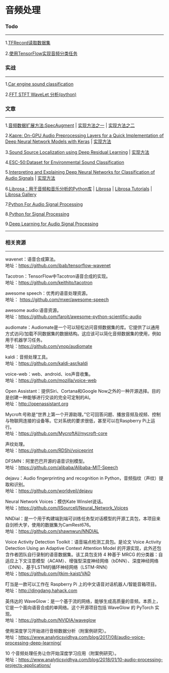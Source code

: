 # 音频处理

### Todo
---
1.[TFRecord读取数据集](https://blog.csdn.net/ChaoFeiLi/article/details/86595160)

2.[使用TensorFlow实现音频分类任务](https://www.atyun.com/12541.html)

### 实战
---
1.[Car engine sound classification](https://github.com/KaroDievas/car-sound-classification-with-keras)

2.[FFT STFT WaveLet 分析(python)](https://github.com/jamess010/AIOpen/blob/master/applications/Audio/FFT_STFT_wavelet_101.py)

### 文章
---

1.[音频数据扩展方法:SpecAugment](https://github.com/jamess010/AIOpen/blob/master/applications/Audio/1904.08779.pdf) | [实现方法之一](https://github.com/shelling203/SpecAugment) | 
 [实现方法之二](https://github.com/zcaceres/spec_augment)

2.[Kapre: On-GPU Audio Preprocessing Layers for a Quick Implementation of Deep Neural Network Models with Keras](https://github.com/jamess010/AIOpen/blob/master/applications/Audio/1706.05781.pdf) | [实现方法](https://github.com/keunwoochoi/kapre)

3.[Sound Source Localization using Deep Residual Learning](https://github.com/jamess010/AIOpen/blob/master/applications/Audio/Fujipress_JRM-29-1-4.pdf) | [实现方法](https://github.com/jamess010/jrm_ssl)

4.[ESC-50:Dataset for Environmental Sound Classification](https://github.com/karoldvl/ESC-50)

5.[Interpreting and Explaining Deep Neural Networks for Classification of Audio Signals](https://github.com/jamess010/AIOpen/blob/master/applications/Audio/1807.03418.pdf) | [实现方法](https://github.com/soerenab/AudioMNIST)

6.[Librosa：用于音频和音乐分析的Python库](https://github.com/jamess010/AIOpen/blob/master/applications/Audio/brian_mcfee.pdf) | [Librosa](https://github.com/librosa/librosa) | [Librosa Tutorials](https://github.com/librosa/tutorial) | [Librosa Gallery](https://github.com/librosa/librosa_gallery)

7.[Python For Audio Signal Processing](https://github.com/jamess010/AIOpen/blob/master/applications/Audio/python_ASR.pdf)

8.[Python for Signal Processing](https://pan.baidu.com/s/1PRDIZPtQWAurE5mAvOHlVg)

9.[Deep Learning for Audio Signal Processing](https://github.com/jamess010/AIOpen/blob/master/applications/Audio/1905.00078.pdf)

---
### 相关资源
---

wavenet：语音合成算法。</br>
地址：https://github.com/ibab/tensorflow-wavenet

Tacotron：TensorFlow中Tacotron语音合成的实现。</br>
地址：https://github.com/keithito/tacotron

awesome speech：优秀的语音处理资源。</br>
地址： https://github.com/mxer/awesome-speech

awesome audio:语音资源。</br>
地址：https://github.com/faroit/awesome-python-scientific-audio

audiomate：Audiomate是一个可以轻松访问音频数据集的库。它提供了以通用方式访问/加载不同数据集的数据结构。这应该可以简化音频数据集的使用，例如用于机器学习任务。</br>
地址：https://github.com/ynop/audiomate

kaldi：音频处理工具。</br>
地址：https://github.com/kaldi-asr/kaldi

voice-web：web、android、ios声音收集。</br>
地址：https://github.com/mozilla/voice-web

Open Assistant：提供Siri、Cortana和Google Now之外的一种开源选择。目的是创建一种能够进行交谈的完全可定制的AI。</br>
地址：http://openassistant.org

Mycroft:号称是“世界上第一个开源助理。”它可回答问题、播放音频及视频、控制与物联网连接的设备等。它对系统的要求很低，甚至可以在Raspberry Pi上运行。</br>
地址：https://github.com/MycroftAI/mycroft-core

声纹处理。</br>
地址：https://github.com/RDShi/voiceprint

DFSMN：阿里巴巴开源的语音识别模型。</br>
地址：https://github.com/alibaba/Alibaba-MIT-Speech

dejavu：Audio fingerprinting and recognition in Python，音频指纹（声纹）提取和识别。</br>
地址：https://github.com/worldveil/dejavu

Neural Network Voices：模仿Kate Winslet说话。</br>
地址；https://github.com/llSourcell/Neural_Network_Voices

NNDial：是一个用于构建端到端可训练任务型对话模型的开源工具包，本项目来自剑桥大学，使用的数据集为CamRest676。</br>
地址：https://github.com/shawnwun/NNDIAL

Voice Activity Detection Toolkit：语音端点检测工具包。是论文 Voice Activity Detection Using an Adaptive Context Attention Model 的开源实现，此外还包含作者团队自行录制的语音数据集。该工具包支持 4 种基于 MRCG 的分类器：自适应上下文注意模型（ACAM）、增强型深度神经网络（bDNN）、深度神经网络（DNN）、基于LSTM的循环神经网络（LSTM-RNN）</br>
地址；https://github.com/jtkim-kaist/VAD

叮当是一款可以工作在 Raspberry Pi 上的中文语音对话机器人/智能音箱项目。 </br>
地址：http://dingdang.hahack.com

英伟达的 WaveGlow：是一个基于流的网络，能够生成高质量的音频。本质上，它是一个面向语音合成的单网络。这个开源项目包括 WaveGlow 的 PyTorch 实现。</br>
地址：https://github.com/NVIDIA/waveglow

使用深度学习开始进行音频数据分析（附案例研究）。</br>
地址：https://www.analyticsvidhya.com/blog/2017/08/audio-voice-processing-deep-learning/

10 个音频处理任务让你开始深度学习应用（附案例研究）。 </br>
地址：https://www.analyticsvidhya.com/blog/2018/01/10-audio-processing-projects-applications/
